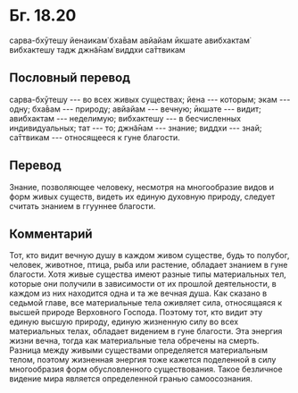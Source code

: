 # Бг. 18.20

сарва-бхӯтешу йенаикам̇ бха̄вам авйайам ӣкшате авибхактам̇ вибхактешу тадж
джн̃а̄нам̇ виддхи са̄ттвикам

## Пословный перевод

сарва-бхӯтешу --- во всех живых существах; йена --- которым; экам ---
одну; бха̄вам --- природу; авйайам --- вечную; ӣкшате --- видит;
авибхактам --- неделимую; вибхактешу --- в бесчисленных индивидуальных;
тат --- то; джн̃а̄нам --- знание; виддхи --- знай; са̄ттвикам ---
относящееся к гуне благости.

## Перевод

Знание, позволяющее человеку, несмотря на многообразие видов и форм
живых существ, видеть их единую духовную природу, следует считать
знанием в ггууннее благости.

## Комментарий

Тот, кто видит вечную душу в каждом живом существе, будь то полубог,
человек, животное, птица, рыба или растение, обладает знанием в гуне
благости. Хотя живые существа имеют разные типы материальных тел,
которые они получили в зависимости от их прошлой деятельности, в каждом
из них находится одна и та же вечная душа. Как сказано в седьмой главе,
все материальные тела оживляет сила, относящаяся к высшей природе
Верховного Господа. Поэтому тот, кто видит эту единую высшую природу,
единую жизненную силу во всех материальных телах, обладает видением в
гуне благости. Эта энергия жизни вечна, тогда как материальные тела
обречены на смерть. Разница между живыми существами определяется
материальным телом, поэтому жизненная энергия тоже кажется поделенной в
силу многообразия форм обусловленного существования. Такое безличное
видение мира является определенной гранью самоосознания.
